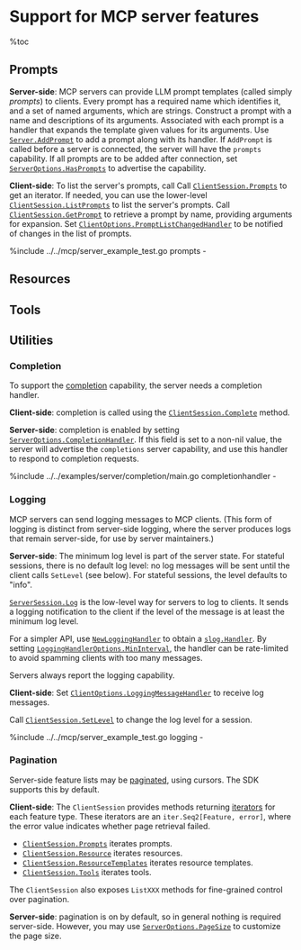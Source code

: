 # Support for MCP server features

%toc

## Prompts

**Server-side**:
MCP servers can provide LLM prompt templates (called simply _prompts_) to clients.
Every prompt has a required name which identifies it, and a set of named arguments, which are strings.
Construct a prompt with a name and descriptions of its arguments.
Associated with each prompt is a handler that expands the template given values for its arguments.
Use [`Server.AddPrompt`](https://pkg.go.dev/github.com/modelcontextprotocol/go-sdk/mcp#Server.AddPrompt)
to add a prompt along with its handler.
If `AddPrompt` is called before a server is connected, the server will have the `prompts` capability.
If all prompts are to be added after connection, set [`ServerOptions.HasPrompts`](https://pkg.go.dev/github.com/modelcontextprotocol/go-sdk/mcp#ServerOptions.HasPrompts)
to advertise the capability.

**Client-side**:
To list the server's prompts, call
Call [`ClientSession.Prompts`](https://pkg.go.dev/github.com/modelcontextprotocol/go-sdk/mcp#ClientSession.Prompts) to get an iterator.
If needed, you can use the lower-level
[`ClientSession.ListPrompts`](https://pkg.go.dev/github.com/modelcontextprotocol/go-sdk/mcp#ClientSession.ListPrompts) to list the server's prompts.
Call [`ClientSession.GetPrompt`](https://pkg.go.dev/github.com/modelcontextprotocol/go-sdk/mcp#ClientSession.GetPrompt) to retrieve a prompt by name, providing
arguments for expansion.
Set [`ClientOptions.PromptListChangedHandler`](https://pkg.go.dev/github.com/modelcontextprotocol/go-sdk/mcp#ClientOptions.PromptListChangedHandler) to be notified of changes in the list of prompts.

%include ../../mcp/server_example_test.go prompts -

## Resources

<!-- TODO -->

## Tools

<!-- TODO -->

## Utilities

### Completion

To support the
[completion](https://modelcontextprotocol.io/specification/2025-06-18/server/utilities/completion)
capability, the server needs a completion handler.

**Client-side**: completion is called using the
[`ClientSession.Complete`](https://pkg.go.dev/github.com/modelcontextprotocol/go-sdk/mcp#ClientSession.Complete)
method.

**Server-side**: completion is enabled by setting
[`ServerOptions.CompletionHandler`](https://pkg.go.dev/github.com/modelcontextprotocol/go-sdk/mcp#ServerOptions.CompletionHandler).
If this field is set to a non-nil value, the server will advertise the
`completions` server capability, and use this handler to respond to completion
requests.

%include ../../examples/server/completion/main.go completionhandler -

### Logging

MCP servers can send logging messages to MCP clients.
(This form of logging is distinct from server-side logging, where the
server produces logs that remain server-side, for use by server maintainers.)

**Server-side**:
The minimum log level is part of the server state.
For stateful sessions, there is no default log level: no log messages will be sent
until the client calls `SetLevel` (see below).
For stateful sessions, the level defaults to "info".

[`ServerSession.Log`](https://pkg.go.dev/github.com/modelcontextprotocol/go-sdk/mcp#ServerSession.Log) is the low-level way for servers to log to clients.
It sends a logging notification to the client if the level of the message
is at least the minimum log level.

For a simpler API, use [`NewLoggingHandler`](https://pkg.go.dev/github.com/modelcontextprotocol/go-sdk/mcp#NewLoggingHandler) to obtain a [`slog.Handler`](https://pkg.go.dev/log/slog#Handler).
By setting [`LoggingHandlerOptions.MinInterval`](https://pkg.go.dev/github.com/modelcontextprotocol/go-sdk/mcp#LoggingHandlerOptions.MinInterval), the handler can be rate-limited
to avoid spamming clients with too many messages.

Servers always report the logging capability.


**Client-side**:
Set [`ClientOptions.LoggingMessageHandler`](https://pkg.go.dev/github.com/modelcontextprotocol/go-sdk/mcp#ClientOptions.LoggingMessageHandler) to receive log messages.

Call [`ClientSession.SetLevel`](https://pkg.go.dev/github.com/modelcontextprotocol/go-sdk/mcp#ClientSession.SetLevel) to change the log level for a session.

%include ../../mcp/server_example_test.go logging -

### Pagination

Server-side feature lists may be
[paginated](https://modelcontextprotocol.io/specification/2025-06-18/server/utilities/pagination),
using cursors. The SDK supports this by default.

**Client-side**: The `ClientSession` provides methods returning
[iterators](https://go.dev/blog/range-functions) for each feature type.
These iterators are an `iter.Seq2[Feature, error]`, where the error value
indicates whether page retrieval failed.

- [`ClientSession.Prompts`](https://pkg.go.dev/github.com/modelcontextprotocol/go-sdk/mcp#ClientSession.Prompts)
  iterates prompts.
- [`ClientSession.Resource`](https://pkg.go.dev/github.com/modelcontextprotocol/go-sdk/mcp#ClientSession.Resource)
  iterates resources.
- [`ClientSession.ResourceTemplates`](https://pkg.go.dev/github.com/modelcontextprotocol/go-sdk/mcp#ClientSession.ResourceTemplates)
  iterates resource templates.
- [`ClientSession.Tools`](https://pkg.go.dev/github.com/modelcontextprotocol/go-sdk/mcp#ClientSession.Tools)
  iterates tools.

The `ClientSession` also exposes `ListXXX` methods for fine-grained control
over pagination.

**Server-side**: pagination is on by default, so in general nothing is required
server-side. However, you may use
[`ServerOptions.PageSize`](https://pkg.go.dev/github.com/modelcontextprotocol/go-sdk/mcp#ServerOptions.PageSize)
to customize the page size.
